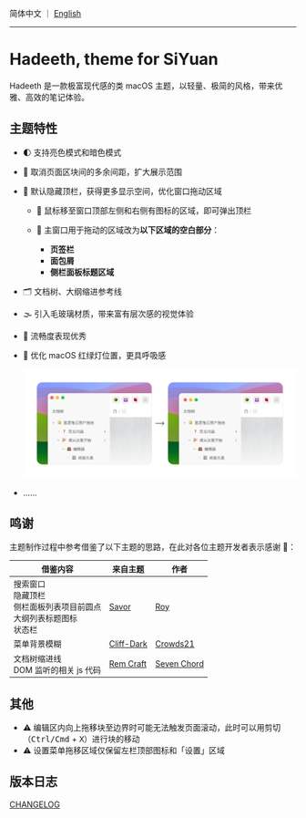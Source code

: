 简体中文 ｜ [English](./README_en_US.md)

---

# Hadeeth, theme for SiYuan

Hadeeth 是一款极富现代感的类 macOS 主题，以轻量、极简的风格，带来优雅、高效的笔记体验。

## 主题特性

* 🌓 支持亮色模式和暗色模式
* 📐 取消页面区块间的多余间距，扩大展示范围
* 📃 默认隐藏顶栏，获得更多显示空间，优化窗口拖动区域

  * 📌 鼠标移至窗口顶部左侧和右侧有图标的区域，即可弹出顶栏
  * 📌 主窗口用于拖动的区域改为**以下区域的空白部分**：

    * **页签栏**
    * **面包屑**
    * **侧栏面板标题区域**
* 🗂️ 文档树、大纲缩进参考线
* 🌫️ 引入毛玻璃材质，带来富有层次感的视觉体验
* 🚀 流畅度表现优秀
* 🚥 优化 macOS 红绿灯位置，更具呼吸感

  ![tfl](./assets/tfl.png)
* ……

## 鸣谢

主题制作过程中参考借鉴了以下主题的思路，在此对各位主题开发者表示感谢 🙏：

| 借鉴内容                                                               | 来自主题 | 作者 |
| ------------------------------------------------------------------------ | ---------- | ------ |
| 搜索窗口<br />隐藏顶栏<br />侧栏面板列表项目前圆点<br />大纲列表标题图标<br />状态栏<br /> | [Savor](https://github.com/royc01/notion-theme)         | [Roy](https://github.com/royc01)     |
| 菜单背景模糊                                                           | [Cliff-Dark](https://github.com/chenshinshi/Cliff-Dark)         | [Crowds21](https://github.com/chenshinshi)     |
| 文档树缩进线<br />DOM 监听的相关 js 代码                                   | [Rem Craft](https://github.com/svchord/Rem-Craft)         | [Seven Chord](https://github.com/svchord)     |

## 其他

* ⚠️ 编辑区内向上拖移块至边界时可能无法触发页面滚动，此时可以用剪切（<kbd>Ctrl/Cmd</kbd> + <kbd>X</kbd>）进行块的移动
* ⚠️ 设置菜单拖移区域仅保留左栏顶部图标和「设置」区域

## 版本日志
[CHANGELOG](./CHANGELOG.md)